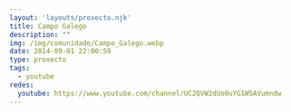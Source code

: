 ```yaml
---
layout: 'layouts/proxecto.njk'
title: Campo Galego
description: ""
img: /img/comunidade/Campo_Galego.webp
date: 2014-09-01 22:00:59
type: proxecto
tags:
  - youtube
redes:
  youtube: https://www.youtube.com/channel/UC2QVW2dUo0uYG1W5AVumndw
---
```

